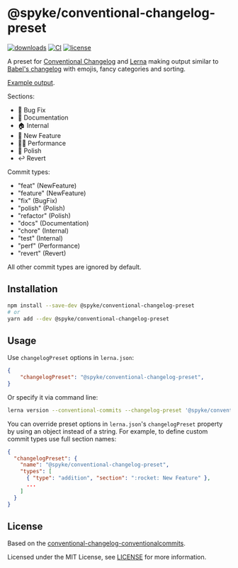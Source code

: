 # @spyke/conventional-changelog-preset

[![downloads](https://img.shields.io/npm/dm/@spyke/conventional-changelog-preset)](https://www.npmjs.com/package/@spyke/conventional-changelog-preset)
[![CI](https://github.com/the-spyke/spyke-conventional-changelog-preset/workflows/CI/badge.svg)](https://github.com/the-spyke/spyke-conventional-changelog-preset/actions?query=workflow%3ACI)
[![license](https://img.shields.io/npm/l/undercut.svg)](https://github.com/the-spyke/undercut/blob/master/LICENSE)

A preset for [Conventional Changelog](https://github.com/conventional-changelog/conventional-changelog) and [Lerna](https://github.com/lerna/lerna/) making output similar to [Babel's changelog](https://github.com/babel/babel/blob/main/CHANGELOG.md) with emojis, fancy categories and sorting.

[Example output](https://github.com/the-spyke/undercut/blob/master/CHANGELOG.md).

Sections:

- :bug: Bug Fix
- :memo: Documentation
- :house: Internal
- :rocket: New Feature
- :running_woman: Performance
- :nail_care: Polish
- :leftwards_arrow_with_hook: Revert

Commit types:

- "feat" (NewFeature)
- "feature" (NewFeature)
- "fix" (BugFix)
- "polish" (Polish)
- "refactor" (Polish)
- "docs" (Documentation)
- "chore" (Internal)
- "test" (Internal)
- "perf" (Performance)
- "revert" (Revert)

All other commit types are ignored by default.

## Installation

```sh
npm install --save-dev @spyke/conventional-changelog-preset
# or
yarn add --dev @spyke/conventional-changelog-preset
```

## Usage

Use `changelogPreset` options in `lerna.json`:

```json
{
    "changelogPreset": "@spyke/conventional-changelog-preset",
}
```

Or specify it via command line:

```sh
lerna version --conventional-commits --changelog-preset '@spyke/conventional-changelog-preset'
```

You can override preset options in `lerna.json`'s `changelogPreset` property by using an object instead of a string. For example, to define custom commit types use full section names:

```json
{
  "changelogPreset": {
    "name": "@spyke/conventional-changelog-preset",
    "types": [
      { "type": "addition", "section": ":rocket: New Feature" },
      ...
    ]
  }
}
```

## License

Based on the [conventional-changelog-conventionalcommits](https://github.com/conventional-changelog/conventional-changelog/tree/master/packages/conventional-changelog-conventionalcommits).

Licensed under the MIT License, see [LICENSE](LICENSE) for more information.
